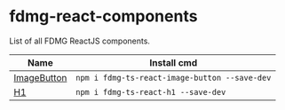 # fdmg-react-components
List of all FDMG ReactJS components.

| Name                                                                      | Install cmd                                     |
| ------------------------------------------------------------------------- | ----------------------------------------------- |
| [ImageButton](https://github.com/FDMediagroep/fdmg-ts-react-image-button) | `npm i fdmg-ts-react-image-button --save-dev`   |
| [H1](https://github.com/FDMediagroep/fdmg-ts-react-h1)                    | `npm i fdmg-ts-react-h1 --save-dev`             |
